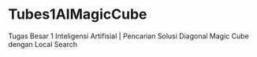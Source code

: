 # Tubes1AIMagicCube
Tugas Besar 1 Inteligensi Artifisial | Pencarian Solusi Diagonal Magic Cube dengan Local Search
